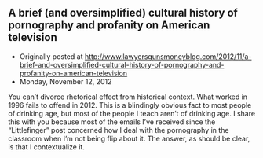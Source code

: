 ## A brief (and oversimplified) cultural history of pornography and profanity on American television

 * Originally posted at http://www.lawyersgunsmoneyblog.com/2012/11/a-brief-and-oversimplified-cultural-history-of-pornography-and-profanity-on-american-television
 * Monday, November 12, 2012

You can’t divorce rhetorical effect from historical context. What  worked in 1996 fails to offend in 2012. This is a blindingly obvious  fact to most people of drinking age, but most of the people I teach  aren’t of drinking age. I share this with you because most of the emails  I’ve received since the “Littlefinger” post concerned how I deal with  the pornography in the classroom when I’m not being flip about it. The  answer, as should be clear, is that I contextualize it.